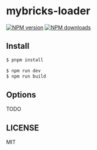 # mybricks-loader

[![NPM version](https://img.shields.io/npm/v/mybricks-loader.svg?style=flat)](https://npmjs.org/package/mybricks-loader)
[![NPM downloads](http://img.shields.io/npm/dm/mybricks-loader.svg?style=flat)](https://npmjs.org/package/mybricks-loader)

## Install

```bash
$ pnpm install
```

```bash
$ npm run dev
$ npm run build
```

## Options

TODO

## LICENSE

MIT
